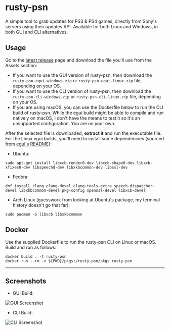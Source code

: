 # rusty-psn
A simple tool to grab updates for PS3 & PS4 games, directly from Sony's servers using their updates API. Available for both Linux and Windows, in both GUI and CLI alternatives.

## Usage
Go to the [latest release](https://github.com/RainbowCookie32/rusty-psn/releases/latest) page and download the file you'll use from the Assets section:
- If you want to use the GUI version of rusty-psn, then download the `rusty-psn-egui-windows.zip` or `rusty-psn-egui-linux.zip` file, depending on your OS.
- If you want to use the CLI version of rusty-psn, then download the `rusty-psn-cli-windows.zip` or `rusty-psn-cli-linux.zip` file, depending on your OS.
- If you are using macOS, you can use the Dockerfile below to run the CLI build of rusty-psn. While the egui build might be able to compile and run natively on macOS, I don't have the means to test it so it's an unsupported configuration. You are on your own.

After the selected file is downloaded, **extract it** and run the executable file. For the Linux egui builds, you'll need to install some dependencies (sourced from [egui's README](https://github.com/emilk/egui/blob/0.26.2/README.md)):

- Ubuntu:
```
sudo apt-get install libxcb-render0-dev libxcb-shape0-dev libxcb-xfixes0-dev libspeechd-dev libxkbcommon-dev libssl-dev
```

- Fedora:
```
dnf install clang clang-devel clang-tools-extra speech-dispatcher-devel libxkbcommon-devel pkg-config openssl-devel libxcb-devel
```
- Arch Linux (guesswork from looking at Ubuntu's package, my terminal history doesn't go that far):
```
sudo pacman -S libxcb libxkbcommon
```

## Docker

Use the supplied Dockerfile to run the rusty-psn CLI on Linux or macOS.
Build and run as follows:

```
docker build . -t rusty-psn
docker run --rm -v ${PWD}/pkgs:/rusty-psn/pkgs rusty-psn
```
---

## Screenshots

- GUI Build:

![GUI Screenshot](https://github.com/user-attachments/assets/31049d75-ffbb-4d27-9bfb-d33624bc83cb)

- CLI Build:

![CLI Screenshot](https://user-images.githubusercontent.com/16805474/155437829-d9af7847-c005-4c5b-b281-7cb728f32c4d.png)
